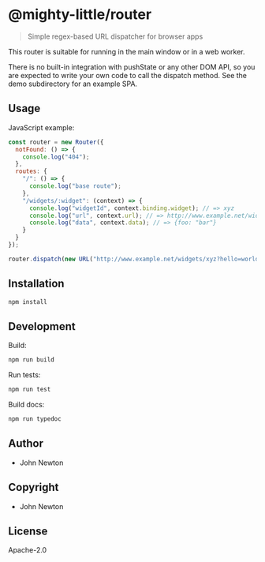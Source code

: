# @mighty-little/router

> Simple regex-based URL dispatcher for browser apps

This router is suitable for running in the main window or in a web worker.

There is no built-in integration with pushState or any other DOM API, so
you are expected to write your own code to call the dispatch method. See
the demo subdirectory for an example SPA.

## Usage

JavaScript example:

```javascript
const router = new Router({
  notFound: () => {
    console.log("404");
  },
  routes: {
    "/": () => {
      console.log("base route");
    },
    "/widgets/:widget": (context) => {
      console.log("widgetId", context.binding.widget); // => xyz
      console.log("url", context.url); // => http://www.example.net/widgets/xyz?hello=world
      console.log("data", context.data); // => {foo: "bar"}
    }
  }
});

router.dispatch(new URL("http://www.example.net/widgets/xyz?hello=world"), {foo: "bar"});
```

## Installation

```sh
npm install
```

## Development

Build:

```sh
npm run build
```

Run tests:

```sh
npm run test
```

Build docs:

```sh
npm run typedoc
```

## Author

* John Newton

## Copyright

* John Newton

## License

Apache-2.0
